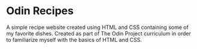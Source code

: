 # Odin Recipes
A simple recipe website created using HTML and CSS containing some of my favorite dishes. Created as part of The Odin Project curriculum in order to familiarize myself with the basics of HTML and CSS.
